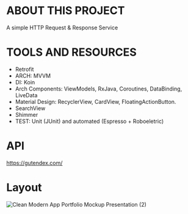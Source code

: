 # ABOUT THIS PROJECT

A simple HTTP Request & Response Service

# TOOLS AND RESOURCES

- Retrofit
- ARCH: MVVM
- DI: Koin
- Arch Components: ViewModels, RxJava, Coroutines, DataBinding, LiveData
- Material Design: RecyclerView, CardView, FloatingActionButton.
- SearchView
- Shimmer
- TEST: Unit (JUnit) and automated (Espresso + Roboeletric) 

# API 

https://gutendex.com/

# Layout

![Clean Modern App Portfolio Mockup Presentation (2)](https://github.com/BruMedeiross/BOOKSTORE/assets/62109684/da06d532-3645-423b-9923-e2e5bf85744b)
